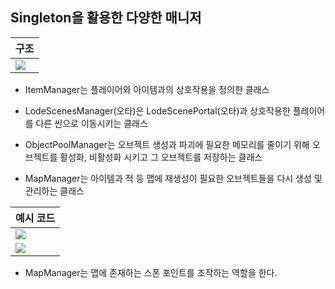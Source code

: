 ## Singleton을 활용한 다양한 매니저

구조|
-|
![](https://velog.velcdn.com/images/ucc1685/post/d1a122ce-9d00-4442-92ca-2add9bfbb79d/image.png)|

- ItemManager는 플레이어와 아이템과의 상호작용을 정의한 클래스

- LodeScenesManager(오타)은 LodeScenePortal(오타)과 상호작용한 플레이어를 다른 씬으로 이동시키는 클래스

- ObjectPoolManager는 오브젝트 생성과 파괴에 필요한 메모리를 줄이기 위해 오브젝트를 활성화, 비활성화 시키고 그 오브젝트를 저장하는 클래스

- MapManager는 아이템과 적 등 맵에 재생성이 필요한 오브젝트들을 다시 생성 및 관리하는 클래스

예시 코드|
-|
![](https://velog.velcdn.com/images/ucc1685/post/29b3145e-531b-478c-bc78-d5ca94a8ce3b/image.png)|
![](https://velog.velcdn.com/images/ucc1685/post/00e9633f-d78b-4c21-8493-a545c8b33036/image.png)|

- MapManager는 맵에 존재하는 스폰 포인트를 조작하는 역할을 한다.
